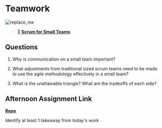# Teamwork

![replace_me](https://codeworks.blob.core.windows.net/public/assets/img/illustrations/placeholder.svg)

> **📖 [Scrum for Small Teams](https://codeworksacademy.com/fs-student-guide/resources/wk8-9/02-Scrum-For-Small-Teams)**

## Questions

1. Why is communication on a small team important?

2. What adjustments from traditional sized scrum teams need to be made to use the agile methodology effectively in a small team?

3. What is the unattainable triangle? What are the tradeoffs of each side?

## Afternoon Assignment Link

**[Repo](https://github.com/tebazele/<ASSIGNMENT_REPO>)**

Identify at least 1 takeaway from today's work
